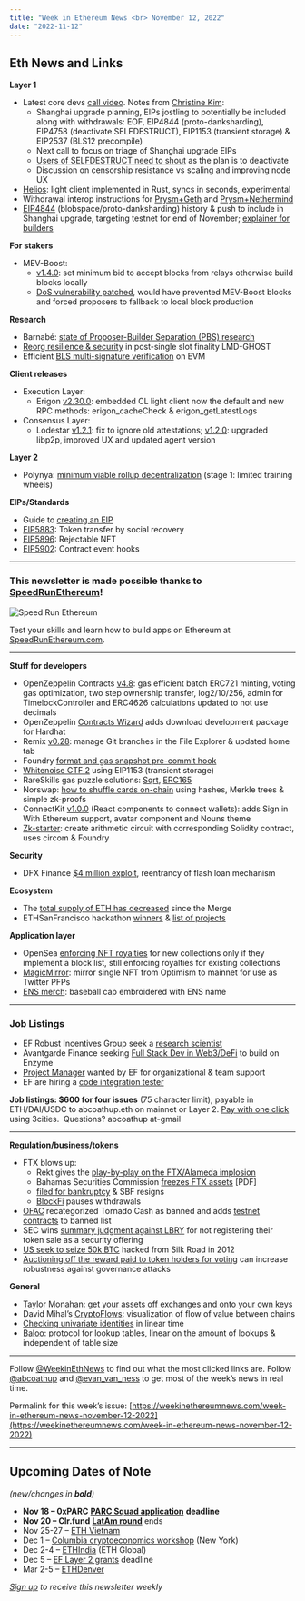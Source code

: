 ```yaml
---
title: "Week in Ethereum News <br> November 12, 2022"
date: "2022-11-12"
---
```


## Eth News and Links

**Layer 1**

- Latest core devs [call video](https://www.youtube.com/watch?v=ZZx7d14vE10&t=185s). Notes from [Christine Kim](https://www.galaxy.com/research/insights/ethereum-all-core-developers-call-149/):
    - Shanghai upgrade planning, EIPs jostling to potentially be included along with withdrawals: EOF, EIP4844 (proto-danksharding), EIP4758 (deactivate SELFDESTRUCT), EIP1153 (transient storage) & EIP2537 (BLS12 precompile)
    - Next call to focus on triage of Shanghai upgrade EIPs
    - [Users of SELFDESTRUCT need to shout](https://ethereum-magicians.org/t/eip-4758-deactivate-selfdestruct/8710) as the plan is to deactivate
    - Discussion on censorship resistance vs scaling and improving node UX
- [Helios](https://a16zcrypto.com/building-helios-ethereum-light-client/): light client implemented in Rust, syncs in seconds, experimental
- Withdrawal interop instructions for [Prysm+Geth](https://hackmd.io/-7X3aN3KRvOcY2TsDbFcvQ) and [Prysm+Nethermind](https://hackmd.io/3ajXKu7_Tqm3uBRyxH8KfA?view)
- [EIP4844](https://dev.optimism.io/eip-4844-an-optimistic-bet-on-rollup-scalability/) (blobspace/proto-danksharding) history & push to include in Shanghai upgrade, targeting testnet for end of November; [explainer for builders](https://twitter.com/ralexstokes/status/1591190407777775616)

**For stakers**

- MEV-Boost:
    - [v1.4.0](https://github.com/flashbots/mev-boost/releases/tag/v1.4.0): set minimum bid to accept blocks from relays otherwise build blocks locally
    - [DoS vulnerability patched](https://collective.flashbots.net/t/post-mortem-for-a-relay-vulnerability-leading-to-proposers-falling-back-to-local-block-production-nov-10-2022/727), would have prevented MEV-Boost blocks and forced proposers to fallback to local block production

**Research**

- Barnabé: [state of Proposer-Builder Separation (PBS) research](https://barnabe.substack.com/p/pbs)
- [Reorg resilience & security](https://ethresear.ch/t/reorg-resilience-and-security-in-post-ssf-lmd-ghost/14164) in post-single slot finality LMD-GHOST
- Efficient [BLS multi-signature verification](https://geometry.xyz/notebook/Optimized-BLS-multisignatures-on-EVM) on EVM

**Client releases**

- Execution Layer:
    - Erigon [v2.30.0](https://github.com/ledgerwatch/erigon/releases/tag/v2.30.0): embedded CL light client now the default and new RPC methods: erigon\_cacheCheck & erigon\_getLatestLogs
- Consensus Layer:
    - Lodestar [v1.2.1](https://github.com/ChainSafe/lodestar/releases/tag/v1.2.1): fix to ignore old attestations; [v1.2.0](https://blog.chainsafe.io/lodestar-releases-v1-2-0-e34664a774fd): upgraded libp2p, improved UX and updated agent version

**Layer 2**

- Polynya: [minimum viable rollup decentralization](https://polynya.mirror.xyz/0hmnwXCiainU7HMYes73uH_kjQABRwk6b1WrqgQPAMg) (stage 1: limited training wheels)

**EIPs/Standards**

- Guide to [creating an EIP](https://medium.com/ethereum-magicians/comprehensive-guide-on-writing-and-submitting-an-eip-9474163771f0)
- [EIP5883](https://github.com/ethereum/EIPs/pull/5883/files): Token transfer by social recovery
- [EIP5896](https://github.com/ethereum/EIPs/pull/5896/files): Rejectable NFT
- [EIP5902](https://github.com/ethereum/EIPs/pull/5902/files): Contract event hooks

* * *

### **This newsletter is made possible thanks to** [**SpeedRunEthereum**](https://speedrunethereum.com/)**!**

![Speed Run Ethereum](https://weekinethereumnews.com/wp-content/uploads/2022/10/Speed-Run-Ethereum-banner.png)

Test your skills and learn how to build apps on Ethereum at [SpeedRunEthereum.com](https://speedrunethereum.com/).

* * *

**Stuff for developers**

- OpenZeppelin Contracts [v4.8](https://blog.openzeppelin.com/announcing-openzeppelin-contracts-4-8/): gas efficient batch ERC721 minting, voting gas optimization, two step ownership transfer, log2/10/256, admin for TimelockController and ERC4626 calculations updated to not use decimals
- OpenZeppelin [Contracts Wizard](https://twitter.com/OpenZeppelin/status/1590865466993836033) adds download development package for Hardhat 
- Remix [v0.28](https://medium.com/remix-ide/remix-ide-v0-28-0-release-8786146f6603): manage Git branches in the File Explorer & updated home tab
- Foundry [format and gas snapshot pre-commit hook](https://twitter.com/devanoneth/status/1590922732988157952)
- [Whitenoise CTF 2](https://twitter.com/vex_0x/status/1590748480796262402) using EIP1153 (transient storage)
- RareSkills gas puzzle solutions: [Sqrt](https://twitter.com/orenyomtov/status/1589766317585797120), [ERC165](https://twitter.com/w1nt3r_eth/status/1588942261730963456)
- Norswap: [how to shuffle cards on-chain](https://twitter.com/norswap/status/1590489878726205440) using hashes, Merkle trees & simple zk-proofs
- ConnectKit [v1.0.0](https://family.co/changelog/2022-11-07) (React components to connect wallets): adds Sign in With Ethereum support, avatar component and Nouns theme
- [Zk-starter](https://github.com/cawfree/zk-starter#readme): create arithmetic circuit with corresponding Solidity contract, uses circom & Foundry

**Security**

- DFX Finance [$4 million exploit](https://www.certik.com/resources/blog/27ZZE58zgmjoOnIbygqfJL-dfx-finance), reentrancy of flash loan mechanism

**Ecosystem**

- The [total supply of ETH has decreased](https://www.coindesk.com/markets/2022/11/11/ether-turns-deflationary-as-amount-of-eth-burned-spikes-amid-ftx-induced-market-volatility/) since the Merge
- ETHSanFrancisco hackathon [winners](https://twitter.com/ethglobal/status/1589431653599961089) & [list of projects](https://ethglobal.com/showcase?events=ethsanfrancisco2022)

**Application layer**

- OpenSea [enforcing NFT royalties](https://opensea.io/blog/announcements/on-creator-fees/) for new collections only if they implement a block list, still enforcing royalties for existing collections
- [MagicMirror](https://mirror.xyz/0x57D1eAE9f0972723F0e78EAF4e6C08e90565206F/nx5I7DO1TmePG4w6IaEjqa-DmD4evQeRGL7CWHowO5c): mirror single NFT from Optimism to mainnet for use as Twitter PFPs
- [ENS merch](https://ensmerchshop.xyz/): baseball cap embroidered with ENS name

* * *

### Job Listings

- EF Robust Incentives Group seek a [research scientist](https://jobs.lever.co/ethereumfoundation/cd2382ec-abbd-493b-b942-b5e2a61a6c0a)
- Avantgarde Finance seeking [Full Stack Dev in Web3/DeFi](https://apply.workable.com/avantgarde-finance/j/3974DA97B8/) to build on Enzyme
- [Project Manager](https://jobs.lever.co/ethereumfoundation/d58c7609-667c-4aee-a2c8-e3d91b3c5554) wanted by EF for organizational & team support
- EF are hiring a [code integration tester](https://jobs.lever.co/ethereumfoundation/6feeb8cb-bd05-4f24-9fda-9ba3be98e5a4)

**Job listings: $600 for four issues** (75 character limit), payable in ETH/DAI/USDC to abcoathup.eth on mainnet or Layer 2. [Pay with one click](https://3cities.xyz/#/pay?c=H4sIAHqco2IAAyXOMU6EQBSA4atMqVbAgGjJuqzGmI3JrrHcDMODnQAz5L03ERsTLey9gtJop8bGUk-xt5HE4m-__A_vPbreEZRZjQAdWH58ZZeVJQLR7iAYQglFKeNYVipJ0mQR5EWYSpCRnB_F4fEijZPopJqFz5v-Z9xg3_-O1jHsTq8BGmGsyHkLCL4TS7ghce4KcWGIja1F5XDKozBEHkjs3aWJ0FuFSjOgaE1neP-jdbXRqs2IgNdGN4AvV6v5t-qct5zRzNRL3xWAZzCsGCf3LRgiqWV8GASfxKgY6ttLhGq6sBro_otdA_afygfdejLO0tM4qes_d-LI2xABAAA) using 3cities.  Questions? abcoathup at-gmail

* * *

**Regulation/business/tokens**

- FTX blows up:
    - Rekt gives the [play-by-play on the FTX/Alameda implosion](https://rekt.news/ftx-yikes/)
    - Bahamas Securities Commission [freezes FTX assets](https://www.scb.gov.bs/wp-content/uploads/2022/11/Securities-Commission-Statement-on-FTX-101122-Final.pdf) \[PDF\]
    - [filed for bankruptcy](https://twitter.com/z0r0zzz/status/1591100510161227776) & SBF resigns
    - [BlockFi](https://twitter.com/BlockFi/status/1590875997351866368) pauses withdrawals
- [OFAC](https://home.treasury.gov/news/press-releases/jy1087) recategorized Tornado Cash as banned and adds [testnet contracts](https://twitter.com/wadealexc/status/1590800683846217729) to banned list
- SEC wins [summary judgment against LBRY](https://www.sec.gov/litigation/litreleases/2022/lr25573.htm) for not registering their token sale as a security offering
- [US seek to seize 50k BTC](https://www.justice.gov/usao-sdny/pr/us-attorney-announces-historic-336-billion-cryptocurrency-seizure-and-conviction) hacked from Silk Road in 2012
- [Auctioning off the reward paid to token holders for voting](https://a16zcrypto.com/paying-people-to-participate-in-governance/) can increase robustness against governance attacks

**General**

- Taylor Monahan: [get your assets off exchanges and onto your own keys](https://twitter.com/tayvano_/status/1590924743192227840)
- David Mihal’s [CryptoFlows](https://cryptoflows.info/): visualization of flow of value between chains
- [Checking univariate identities](https://hackmd.io/@arielg/ryGTQXWri) in linear time
- [Baloo](https://eprint.iacr.org/2022/1565): protocol for lookup tables, linear on the amount of lookups & independent of table size

* * *

Follow [@WeekinEthNews](https://twitter.com/WeekInEthNews) to find out what the most clicked links are. Follow [@abcoathup](https://twitter.com/abcoathup) and [@evan\_van\_ness](https://twitter.com/evan_van_ness) to get most of the week’s news in real time.

Permalink for this week’s issue: [https://weekinethereumnews.com/week-in-ethereum-news-november-12-2022](https://weekinethereumnews.com/week-in-ethereum-news-november-12-2022)

* * *

## Upcoming Dates of Note

_(new/changes in_ **_bold_**_)_

- **Nov 18 – 0xPARC** [**PARC Squad application**](https://twitter.com/0xPARC/status/1588613959523135488) **deadline**
- **Nov 20 – Clr.fund** [**LatAm round**](https://ethcolombia.clr.fund/) ends
- Nov 25-27 – [ETH Vietnam](https://www.eth-vietnam.com/)
- Dec 1 – [Columbia cryptoeconomics workshop](https://bit.ly/columbiacryptoeconomics) (New York)
- Dec 2-4 – [ETHIndia](https://ethindia.co/) (ETH Global)
- Dec 5 – [EF Layer 2 grants](https://esp.ethereum.foundation/layer-2-grants) deadline
- Mar 2-5 – [ETHDenver](https://www.ethdenver.com/)

[_Sign up_](https://weekinethereum.substack.com/subscribe#about) _to receive this newsletter weekly_
